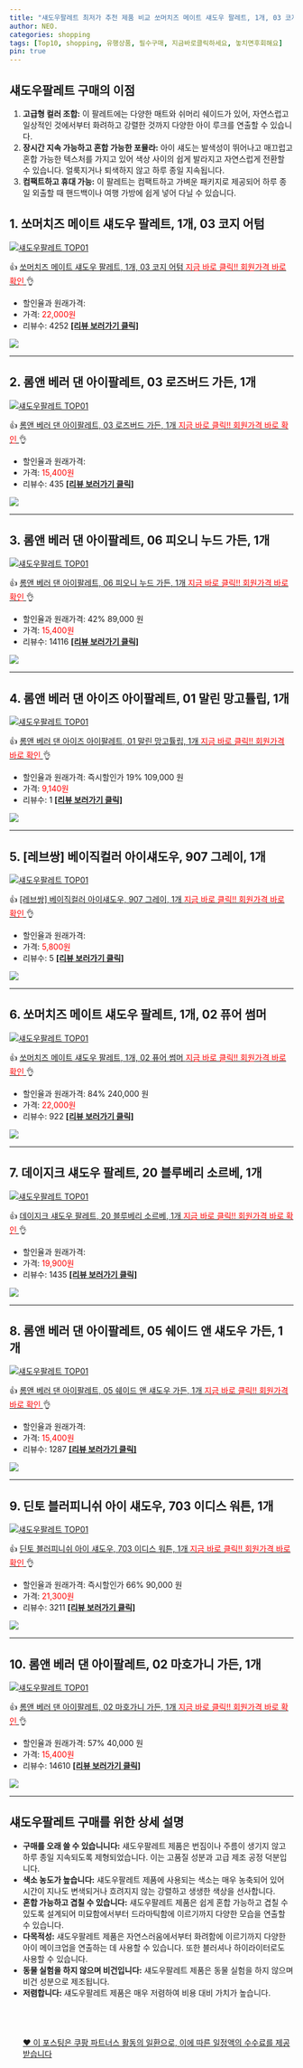 ```yaml
---
title: "섀도우팔레트 최저가 추천 제품 비교 쏘머치즈 메이트 섀도우 팔레트, 1개, 03 코지 어텀 가격 비교 최저가장점"
author: NEO.
categories: shopping
tags: [Top10, shopping, 유행상품, 필수구매, 지금바로클릭하세요, 놓치면후회해요]
pin: true
---
```

## 섀도우팔레트 구매의 이점
1. **고급형 컬러 조합:** 이 팔레트에는 다양한 매트와 쉬머리 쉐이드가 있어, 자연스럽고 일상적인 것에서부터 화려하고 강렬한 것까지 다양한 아이 루크를 연출할 수 있습니다.
2. **장시간 지속 가능하고 혼합 가능한 포뮬라:** 아이 섀도는 발색성이 뛰어나고 매끄럽고 혼합 가능한 텍스처를 가지고 있어 색상 사이의 쉽게 발라지고 자연스럽게 전환할 수 있습니다. 얼룩지거나 퇴색하지 않고 하루 종일 지속됩니다.
3. **컴팩트하고 휴대 가능:** 이 팔레트는 컴팩트하고 가벼운 패키지로 제공되어 하루 종일 외출할 때 핸드백이나 여행 가방에 쉽게 넣어 다닐 수 있습니다.

   

## 1. 쏘머치즈 메이트 섀도우 팔레트, 1개, 03 코지 어텀

[![섀도우팔레트 TOP01](https://thumbnail10.coupangcdn.com/thumbnails/remote/490x490ex/image/vendor_inventory/5b45/f3fab8b45295c4ad8a27a5fe5206b66f877c4e1338e540fc835654e1eaa3.jpg)](https://link.coupang.com/re/AFFSDP?lptag=AF3617701&subid=GithubCoopas&pageKey=7249840547&traceid=V0-153&itemId=18924629199&vendorItemId=86051639640)


👍 [쏘머치즈 메이트 섀도우 팔레트, 1개, 03 코지 어텀 <font color=red> 지금 바로 클릭!! 회원가격 바로 확인 </font> ](https://link.coupang.com/re/AFFSDP?lptag=AF3617701&subid=GithubCoopas&pageKey=7249840547&traceid=V0-153&itemId=18924629199&vendorItemId=86051639640) 👌 


- 할인율과 원래가격: 
- 가격: <span style='color:red'>22,000원</span>
- 리뷰수: 4252  [**[리뷰 보러가기 클릭]**](https://link.coupang.com/re/AFFSDP?lptag=AF3617701&subid=GithubCoopas&pageKey=7249840547&traceid=V0-153&itemId=18924629199&vendorItemId=86051639640)

[![](/discount_price.png)](https://link.coupang.com/re/AFFSDP?lptag=AF3617701&subid=GithubCoopas&pageKey=7249840547&traceid=V0-153&itemId=18924629199&vendorItemId=86051639640)

---


   

## 2. 롬앤 베러 댄 아이팔레트, 03 로즈버드 가든, 1개

[![섀도우팔레트 TOP01](https://thumbnail6.coupangcdn.com/thumbnails/remote/490x490ex/image/retail/images/815123163617634-d4137785-02fe-43d0-a657-c163e794e653.jpg)](https://link.coupang.com/re/AFFSDP?lptag=AF3617701&subid=GithubCoopas&pageKey=5455902399&traceid=V0-153&itemId=8338973155&vendorItemId=75626784755)


👍 [롬앤 베러 댄 아이팔레트, 03 로즈버드 가든, 1개 <font color=red> 지금 바로 클릭!! 회원가격 바로 확인 </font> ](https://link.coupang.com/re/AFFSDP?lptag=AF3617701&subid=GithubCoopas&pageKey=5455902399&traceid=V0-153&itemId=8338973155&vendorItemId=75626784755) 👌 


- 할인율과 원래가격: 
- 가격: <span style='color:red'>15,400원</span>
- 리뷰수: 435  [**[리뷰 보러가기 클릭]**](https://link.coupang.com/re/AFFSDP?lptag=AF3617701&subid=GithubCoopas&pageKey=5455902399&traceid=V0-153&itemId=8338973155&vendorItemId=75626784755)

[![](/discount_price.png)](https://link.coupang.com/re/AFFSDP?lptag=AF3617701&subid=GithubCoopas&pageKey=5455902399&traceid=V0-153&itemId=8338973155&vendorItemId=75626784755)

---


   

## 3. 롬앤 베러 댄 아이팔레트, 06 피오니 누드 가든, 1개

[![섀도우팔레트 TOP01](https://thumbnail7.coupangcdn.com/thumbnails/remote/490x490ex/image/retail/images/284609345892913-216fe4f1-139d-4a36-a8c2-0dbb7f755471.jpg)](https://link.coupang.com/re/AFFSDP?lptag=AF3617701&subid=GithubCoopas&pageKey=5455902399&traceid=V0-153&itemId=15760444977&vendorItemId=78494803124)


👍 [롬앤 베러 댄 아이팔레트, 06 피오니 누드 가든, 1개 <font color=red> 지금 바로 클릭!! 회원가격 바로 확인 </font> ](https://link.coupang.com/re/AFFSDP?lptag=AF3617701&subid=GithubCoopas&pageKey=5455902399&traceid=V0-153&itemId=15760444977&vendorItemId=78494803124) 👌 


- 할인율과 원래가격: 42%  89,000   원
- 가격: <span style='color:red'>15,400원</span>
- 리뷰수: 14116  [**[리뷰 보러가기 클릭]**](https://link.coupang.com/re/AFFSDP?lptag=AF3617701&subid=GithubCoopas&pageKey=5455902399&traceid=V0-153&itemId=15760444977&vendorItemId=78494803124)

[![](/discount_price.png)](https://link.coupang.com/re/AFFSDP?lptag=AF3617701&subid=GithubCoopas&pageKey=5455902399&traceid=V0-153&itemId=15760444977&vendorItemId=78494803124)

---


   

## 4. 롬앤 베러 댄 아이즈 아이팔레트, 01 말린 망고튤립, 1개

[![섀도우팔레트 TOP01](https://thumbnail9.coupangcdn.com/thumbnails/remote/490x490ex/image/retail/images/3733692954561846-a333fb5a-c253-48c9-b9e2-122e41eceb3e.jpg)](https://link.coupang.com/re/AFFSDP?lptag=AF3617701&subid=GithubCoopas&pageKey=241376670&traceid=V0-153&itemId=767408932&vendorItemId=4936830891)


👍 [롬앤 베러 댄 아이즈 아이팔레트, 01 말린 망고튤립, 1개 <font color=red> 지금 바로 클릭!! 회원가격 바로 확인 </font> ](https://link.coupang.com/re/AFFSDP?lptag=AF3617701&subid=GithubCoopas&pageKey=241376670&traceid=V0-153&itemId=767408932&vendorItemId=4936830891) 👌 


- 할인율과 원래가격: 즉시할인가 19%  109,000   원
- 가격: <span style='color:red'>9,140원</span>
- 리뷰수: 1  [**[리뷰 보러가기 클릭]**](https://link.coupang.com/re/AFFSDP?lptag=AF3617701&subid=GithubCoopas&pageKey=241376670&traceid=V0-153&itemId=767408932&vendorItemId=4936830891)

[![](/discount_price.png)](https://link.coupang.com/re/AFFSDP?lptag=AF3617701&subid=GithubCoopas&pageKey=241376670&traceid=V0-153&itemId=767408932&vendorItemId=4936830891)

---


   

## 5. [레브쌍] 베이직컬러 아이섀도우, 907 그레이, 1개

[![섀도우팔레트 TOP01](https://thumbnail9.coupangcdn.com/thumbnails/remote/490x490ex/image/vendor_inventory/792c/ae48cb4daaee3d7e5291f3838fc117c8ea52c6221fdc5581b8038d28f399.jpg)](https://link.coupang.com/re/AFFSDP?lptag=AF3617701&subid=GithubCoopas&pageKey=1224161&traceid=V0-153&itemId=5305434&vendorItemId=3006626569)


👍 [[레브쌍] 베이직컬러 아이섀도우, 907 그레이, 1개 <font color=red> 지금 바로 클릭!! 회원가격 바로 확인 </font> ](https://link.coupang.com/re/AFFSDP?lptag=AF3617701&subid=GithubCoopas&pageKey=1224161&traceid=V0-153&itemId=5305434&vendorItemId=3006626569) 👌 


- 할인율과 원래가격: 
- 가격: <span style='color:red'>5,800원</span>
- 리뷰수: 5  [**[리뷰 보러가기 클릭]**](https://link.coupang.com/re/AFFSDP?lptag=AF3617701&subid=GithubCoopas&pageKey=1224161&traceid=V0-153&itemId=5305434&vendorItemId=3006626569)

[![](/discount_price.png)](https://link.coupang.com/re/AFFSDP?lptag=AF3617701&subid=GithubCoopas&pageKey=1224161&traceid=V0-153&itemId=5305434&vendorItemId=3006626569)

---


   

## 6. 쏘머치즈 메이트 섀도우 팔레트, 1개, 02 퓨어 썸머

[![섀도우팔레트 TOP01](https://thumbnail6.coupangcdn.com/thumbnails/remote/490x490ex/image/vendor_inventory/ec52/f44948b154d0a626a0acaffcb274ee7606db7b697f1bae50c9a0b22f92e8.jpg)](https://link.coupang.com/re/AFFSDP?lptag=AF3617701&subid=GithubCoopas&pageKey=7249840547&traceid=V0-153&itemId=18924629201&vendorItemId=86051639664)


👍 [쏘머치즈 메이트 섀도우 팔레트, 1개, 02 퓨어 썸머 <font color=red> 지금 바로 클릭!! 회원가격 바로 확인 </font> ](https://link.coupang.com/re/AFFSDP?lptag=AF3617701&subid=GithubCoopas&pageKey=7249840547&traceid=V0-153&itemId=18924629201&vendorItemId=86051639664) 👌 


- 할인율과 원래가격: 84%  240,000   원
- 가격: <span style='color:red'>22,000원</span>
- 리뷰수: 922  [**[리뷰 보러가기 클릭]**](https://link.coupang.com/re/AFFSDP?lptag=AF3617701&subid=GithubCoopas&pageKey=7249840547&traceid=V0-153&itemId=18924629201&vendorItemId=86051639664)

[![](/discount_price.png)](https://link.coupang.com/re/AFFSDP?lptag=AF3617701&subid=GithubCoopas&pageKey=7249840547&traceid=V0-153&itemId=18924629201&vendorItemId=86051639664)

---


   

## 7. 데이지크 섀도우 팔레트, 20 블루베리 소르베, 1개

[![섀도우팔레트 TOP01](https://thumbnail7.coupangcdn.com/thumbnails/remote/490x490ex/image/retail/images/547044209766087-0754a9cf-36ca-4897-a73a-70fa3a43818f.jpg)](https://link.coupang.com/re/AFFSDP?lptag=AF3617701&subid=GithubCoopas&pageKey=6885691824&traceid=V0-153&itemId=18786821639&vendorItemId=85918060013)


👍 [데이지크 섀도우 팔레트, 20 블루베리 소르베, 1개 <font color=red> 지금 바로 클릭!! 회원가격 바로 확인 </font> ](https://link.coupang.com/re/AFFSDP?lptag=AF3617701&subid=GithubCoopas&pageKey=6885691824&traceid=V0-153&itemId=18786821639&vendorItemId=85918060013) 👌 


- 할인율과 원래가격: 
- 가격: <span style='color:red'>19,900원</span>
- 리뷰수: 1435  [**[리뷰 보러가기 클릭]**](https://link.coupang.com/re/AFFSDP?lptag=AF3617701&subid=GithubCoopas&pageKey=6885691824&traceid=V0-153&itemId=18786821639&vendorItemId=85918060013)

[![](/discount_price.png)](https://link.coupang.com/re/AFFSDP?lptag=AF3617701&subid=GithubCoopas&pageKey=6885691824&traceid=V0-153&itemId=18786821639&vendorItemId=85918060013)

---


   

## 8. 롬앤 베러 댄 아이팔레트, 05 쉐이드 앤 섀도우 가든, 1개

[![섀도우팔레트 TOP01](https://thumbnail7.coupangcdn.com/thumbnails/remote/490x490ex/image/retail/images/542459241263185-81f7e926-269c-4be6-a683-e867d0547e3d.jpg)](https://link.coupang.com/re/AFFSDP?lptag=AF3617701&subid=GithubCoopas&pageKey=5455902399&traceid=V0-153&itemId=8338973163&vendorItemId=75626784768)


👍 [롬앤 베러 댄 아이팔레트, 05 쉐이드 앤 섀도우 가든, 1개 <font color=red> 지금 바로 클릭!! 회원가격 바로 확인 </font> ](https://link.coupang.com/re/AFFSDP?lptag=AF3617701&subid=GithubCoopas&pageKey=5455902399&traceid=V0-153&itemId=8338973163&vendorItemId=75626784768) 👌 


- 할인율과 원래가격: 
- 가격: <span style='color:red'>15,400원</span>
- 리뷰수: 1287  [**[리뷰 보러가기 클릭]**](https://link.coupang.com/re/AFFSDP?lptag=AF3617701&subid=GithubCoopas&pageKey=5455902399&traceid=V0-153&itemId=8338973163&vendorItemId=75626784768)

[![](/discount_price.png)](https://link.coupang.com/re/AFFSDP?lptag=AF3617701&subid=GithubCoopas&pageKey=5455902399&traceid=V0-153&itemId=8338973163&vendorItemId=75626784768)

---


   

## 9. 딘토 블러피니쉬 아이 섀도우, 703 이디스 워튼, 1개

[![섀도우팔레트 TOP01](https://thumbnail6.coupangcdn.com/thumbnails/remote/490x490ex/image/vendor_inventory/066e/d7f4a1e13916d521c46fd121184116fe7e4da7b36c2d1ee7637545a83a75.jpg)](https://link.coupang.com/re/AFFSDP?lptag=AF3617701&subid=GithubCoopas&pageKey=7153859192&traceid=V0-153&itemId=19315164111&vendorItemId=86752787186)


👍 [딘토 블러피니쉬 아이 섀도우, 703 이디스 워튼, 1개 <font color=red> 지금 바로 클릭!! 회원가격 바로 확인 </font> ](https://link.coupang.com/re/AFFSDP?lptag=AF3617701&subid=GithubCoopas&pageKey=7153859192&traceid=V0-153&itemId=19315164111&vendorItemId=86752787186) 👌 


- 할인율과 원래가격: 즉시할인가 66%  90,000   원
- 가격: <span style='color:red'>21,300원</span>
- 리뷰수: 3211  [**[리뷰 보러가기 클릭]**](https://link.coupang.com/re/AFFSDP?lptag=AF3617701&subid=GithubCoopas&pageKey=7153859192&traceid=V0-153&itemId=19315164111&vendorItemId=86752787186)

[![](/discount_price.png)](https://link.coupang.com/re/AFFSDP?lptag=AF3617701&subid=GithubCoopas&pageKey=7153859192&traceid=V0-153&itemId=19315164111&vendorItemId=86752787186)

---


   

## 10. 롬앤 베러 댄 아이팔레트, 02 마호가니 가든, 1개

[![섀도우팔레트 TOP01](https://thumbnail10.coupangcdn.com/thumbnails/remote/490x490ex/image/retail/images/553906186167456-03d09461-279b-40f9-a911-215807540e03.jpg)](https://link.coupang.com/re/AFFSDP?lptag=AF3617701&subid=GithubCoopas&pageKey=5455902399&traceid=V0-153&itemId=8338973153&vendorItemId=75626784744)


👍 [롬앤 베러 댄 아이팔레트, 02 마호가니 가든, 1개 <font color=red> 지금 바로 클릭!! 회원가격 바로 확인 </font> ](https://link.coupang.com/re/AFFSDP?lptag=AF3617701&subid=GithubCoopas&pageKey=5455902399&traceid=V0-153&itemId=8338973153&vendorItemId=75626784744) 👌 


- 할인율과 원래가격: 57%  40,000   원
- 가격: <span style='color:red'>15,400원</span>
- 리뷰수: 14610  [**[리뷰 보러가기 클릭]**](https://link.coupang.com/re/AFFSDP?lptag=AF3617701&subid=GithubCoopas&pageKey=5455902399&traceid=V0-153&itemId=8338973153&vendorItemId=75626784744)

[![](/discount_price.png)](https://link.coupang.com/re/AFFSDP?lptag=AF3617701&subid=GithubCoopas&pageKey=5455902399&traceid=V0-153&itemId=8338973153&vendorItemId=75626784744)

---
## 섀도우팔레트 구매를 위한 상세 설명
* **구매를 오래 쓸 수 있습니니다:** 섀도우팔레트 제품은 번짐이나 주름이 생기지 않고 하루 종일 지속되도록 제형되었습니다. 이는 고품질 성분과 고급 제조 공정 덕분입니다.
* **색소 농도가 높습니다:** 섀도우팔레트 제품에 사용되는 색소는 매우 농축되어 있어 시간이 지나도 변색되거나 흐려지지 않는 강렬하고 생생한 색상을 선사합니다.
* **혼합 가능하고 겹칠 수 있습니다:** 섀도우팔레트 제품은 쉽게 혼합 가능하고 겹칠 수 있도록 설계되어 미묘함에서부터 드라마틱함에 이르기까지 다양한 모습을 연출할 수 있습니다.
* **다목적성:** 섀도우팔레트 제품은 자연스러움에서부터 화려함에 이르기까지 다양한 아이 메이크업을 연출하는 데 사용할 수 있습니다. 또한 블러셔나 하이라이터로도 사용할 수 있습니다.
* **동물 실험을 하지 않으며 비건입니다:** 섀도우팔레트 제품은 동물 실험을 하지 않으며 비건 성분으로 제조됩니다.
* **저렴합니다:** 섀도우팔레트 제품은 매우 저렴하여 비용 대비 가치가 높습니다.<br><br><br><br><br> [ ❤  이 포스팅은 쿠팡 파트너스 활동의 일환으로, 이에 따른 일정액의 수수료를 제공받습니다](https://link.coupang.com/a/bcEFyh)